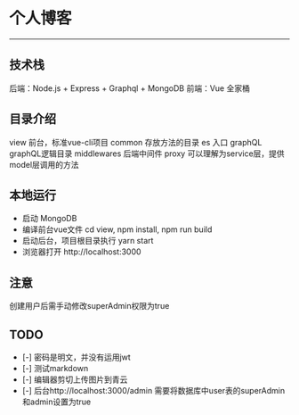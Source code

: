 # 个人博客

------

## 技术栈
后端：Node.js + Express + Graphql + MongoDB
前端：Vue 全家桶

## 目录介绍
view 前台，标准vue-cli项目
common 存放方法的目录
es 入口
graphQL graphQL逻辑目录
middlewares 后端中间件
proxy 可以理解为service层，提供model层调用的方法

## 本地运行
* 启动 MongoDB
* 编译前台vue文件 cd view, npm install, npm run build
* 启动后台，项目根目录执行 yarn start
* 浏览器打开 http://localhost:3000

## 注意
创建用户后需手动修改superAdmin权限为true

## TODO
- [-] 密码是明文，并没有运用jwt
- [-] 测试markdown
- [-] 编辑器剪切上传图片到青云
- [-] 后台http://localhost:3000/admin 需要将数据库中user表的superAdmin和admin设置为true



